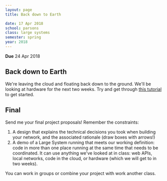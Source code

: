 ```yaml
---
layout: page
title: Back down to Earth

date: 17 Apr 2018
school: parsons
class: large systems
semester: spring
year: 2018
---
```


**Due** 24 Apr 2018

## Back down to Earth

We're leaving the cloud and floating back down to the ground. We'll be looking at hardware for the next two weeks. Try and get through [this tutorial](https://danialk.github.io/blog/2014/04/12/arduino-and-nodejs-communication-with-serial-ports/) to get started.

## Final

Send me your final project proposals! Remember the constraints:

1. A design that explains the technical decisions you took when building your network, and the associated rationale (draw boxes with arrows!)
2. A demo of a Large System running that meets our working definition: code in more than one place running at the same time that needs to be coordinated. It can use anything we've looked at in class: web APIs, local networks, code in the cloud, or hardware (which we will get to in two weeks).

You can work in groups or combine your project with work another class.
